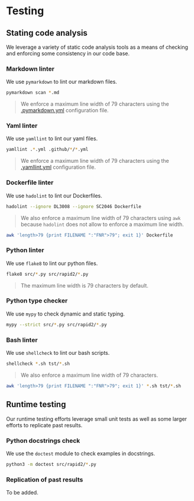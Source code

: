 # Testing

## Stating code analysis

We leverage a variety of static code analysis tools as a means of checking and
enforcing some consistency in our code base.

### Markdown linter

We use `pymarkdown` to lint our markdown files.

```bash
pymarkdown scan *.md
```

> We enforce a maximum line width of 79 characters using the
> [.pymarkdown.yml][URL_CFG_MD]
> configuration file.

### Yaml linter

We use `yamllint` to lint our yaml files.

```bash
yamllint .*.yml .github/*/*.yml
```

> We enforce a maximum line width of 79 characters using the
> [.yamllint.yml][URL_CFG_YM]
> configuration file.

### Dockerfile linter

We use `hadolint` to lint our Dockerfiles.

```bash
hadolint --ignore DL3008 --ignore SC2046 Dockerfile
```

> We also enforce a maximum line width of 79 characters using `awk` because
> `hadolint` does not allow to enforce a maximum line width.

```bash
awk 'length>79 {print FILENAME ":"FNR">79"; exit 1}' Dockerfile
```

### Python linter

We use `flake8` to lint our python files.

```bash
flake8 src/*.py src/rapid2/*.py
```

> The maximum line width is 79 characters by default.

### Python type checker

We use `mypy` to check dynamic and static typing.

```bash
mypy --strict src/*.py src/rapid2/*.py
```

### Bash linter

We use `shellcheck` to lint our bash scripts.

```bash
shellcheck *.sh tst/*.sh
```

> We also enforce a maximum line width of 79 characters.

```bash
awk 'length>79 {print FILENAME ":"FNR">79"; exit 1}' *.sh tst/*.sh
```

## Runtime testing

Our runtime testing efforts leverage small unit tests as well as some larger
efforts to replicate past results.

### Python docstrings check

We use the `doctest` module to check examples in docstrings.

```bash
python3 -m doctest src/rapid2/*.py
```

### Replication of past results

To be added.

[URL_CFG_MD]: https://github.com/c-h-david/rapid2/blob/main/.pymarkdown.yml
[URL_CFG_YM]: https://github.com/c-h-david/rapid2/blob/main/.yamllint.yml
